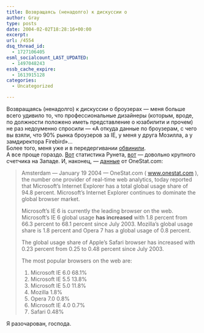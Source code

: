 ```yaml
---
title: Возвращаясь (ненадолго) к дискуссии о
author: Gray
type: posts
date: 2004-02-02T18:28:16+00:00
excerpt:
url: /4554
dsq_thread_id:
  - 1727106405
esml_socialcount_LAST_UPDATED:
  - 1497048243
essb_cache_expire:
  - 1613915128
categories:
  - Uncategorized

---
```








Возвращаясь (ненадолго) к дискуссии о броузерах &#8212; меня больше всего удивило то, что профессиональные дизайнеры (которым, вроде, по должности положено иметь представление о юзабилити и прочем) не раз недоуменно спросили &#8212; &#171;А откуда данные по броузерам, с чего вы взяли, что 90% рынка броузеров за IE, у меня у друга Мозилла, а у замдиректора Firebird&#187;&#8230;  
Более того, меня уже и в передергивании <a href="http://imfo.ru/archive/2004/02/02/statistics_geopolitics" target="_blank">обвинили</a>.  
А все проще гораздо. <a href="http://gs.spylog.ru/index.phtml" target="_blank">Вот</a> статистика Рунета, <a href="http://www.thecounter.com/stats/" target="_blank">вот</a> &#8212; довольно крупного счетчика на Западе. И, наконец, &#8212; <a href="http://www.onestat.com/html/aboutus_pressbox26.html" target="_blank">данные</a> от OneStat.com:

> Amsterdam &#8212; January 19 2004 &#8212; OneStat.com ( www.onestat.com ), the number one provider of real-time web analytics, today reported that Microsoft&#8217;s Internet Explorer has a total global usage share of 94.8 percent. Microsoft&#8217;s Internet Explorer continues to dominate the global browser market. 
> 
> Microsoft&#8217;s IE 6 is currently the leading browser on the web. Microsoft&#8217;s IE 6 global usage **has increased** with 1.8 percent from 66.3 percent to 68.1 percent since July 2003. Mozilla&#8217;s global usage share is 1.8 percent and Opera 7 has a global usage of 0.8 percent. 
> 
> The global usage share of Apple&#8217;s Safari browser has increased with 0.23 percent from 0.25 to 0.48 percent since July 2003. 
> 
> The most popular browsers on the web are:  
> 1. Microsoft IE 6.0 68.1%  
> 2. Microsoft IE 5.5 13.8%  
> 3. Microsoft IE 5.0 11.8%  
> 4. Mozilla 1.8%  
> 5. Opera 7.0 0.8%  
> 6. Microsoft IE 4.0 0.7%  
> 7. Safari 0.48% 

Я разочарован, господа.